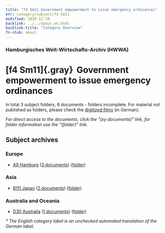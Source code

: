 ```yaml
---
title: "f4 Sm11 Government empowerment to issue emergency ordinances"
etr: category/subject/f4 Sm11
modified: 2020-12-18
backlink: ../../about.en.html
backlink-title: "Category Overview"
fn-stub: about
---
```


### Hamburgisches Welt-Wirtschafts-Archiv (HWWA)
# [f4 Sm11]{.gray}&#8201; Government empowerment to issue emergency ordinances&#160; 





In total 3 subject folders, 6 documents - folders incomplete.
For material not published as folders, please check the [digitized films](/film/h1_sh) (in German).

_For direct access to the documents, click the "(xy documents)" link, for folder information use the "(folder)" link._

## Subject archives



### Europe

- [A9 Hamburg](../../../geo/about.en.html#A9) (<a href="https://dfg-viewer.de/show/?tx_dlf[id]=https://pm20.zbw.eu/mets/sh/1409xx/140905/1443xx/144367/public.mets.en.xml" target="_blank">3 documents</a>) ([folder](http://purl.org/pressemappe20/folder/sh/140905,144367))

### Asia

- [B111 Japan](../../../geo/about.en.html#B111) (<a href="https://dfg-viewer.de/show/?tx_dlf[id]=https://pm20.zbw.eu/mets/sh/1412xx/141272/1443xx/144367/public.mets.en.xml" target="_blank">2 documents</a>) ([folder](http://purl.org/pressemappe20/folder/sh/141272,144367))

### Australia and Oceania

- [D30 Australia](../../../geo/about.en.html#D30) (<a href="https://dfg-viewer.de/show/?tx_dlf[id]=https://pm20.zbw.eu/mets/sh/1416xx/141621/1443xx/144367/public.mets.en.xml" target="_blank">1 documents</a>) ([folder](http://purl.org/pressemappe20/folder/sh/141621,144367))


_* The English category label is an unchecked automated translation of the German label._

